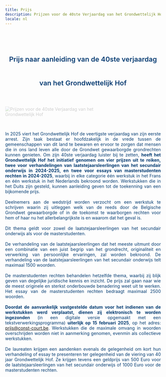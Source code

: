 ```yaml
---
title: Prijs
description: Prijzen voor de 40ste Verjaardag van het Grondwettelijk Hof
locale: nl
---
```

<br><br>

<foto-component-prize
id="prize-content-img-court"
max-width="50%"
src="../assets/img/prize/court-transparent.png"
alt="Prijzen voor de 40ste Verjaardag van het Grondwettelijk Hof"
link="">
</foto-component-prize>

<p id="prize-content-title">Prijs naar aanleiding van de 40ste verjaardag van het Grondwettelijk Hof</p>

<img
id="prize-content-img-deco"
style="max-width: 60%;"
src="../assets/img/prize/deco-transparent.png"
alt="Prijzen voor de 40ste Verjaardag van het Grondwettelijk Hof">

<br>

<p class="prize-content-text prize-content-text-wide" id="prize-content-text-1">In 2025 viert het Grondwettelijk Hof de veertigste verjaardag van zijn eerste arrest. Zijn taak bestaat er hoofdzakelijk in de vrede tussen de gemeenschappen van dit land te bewaren en ervoor te zorgen dat mensen die in ons land leven alle door de Grondwet gewaarborgde grondrechten kunnen genieten. Om zijn 40ste verjaardag luister bij te zetten, <b>heeft het Grondwettelijk Hof het initiatief genomen om vier prijzen uit te reiken, twee voor verhandelingen van laatstejaarsleerlingen van het secundair onderwijs in 2024-2025, en twee voor essays van masterstudenten rechten in 2024-2025</b>, waarbij in elke categorie één werkstuk in het Frans en één werkstuk in het Nederlands bekroond worden. Werkstukken die in het Duits zijn gesteld, kunnen aanleiding geven tot de toekenning van een bijkomende prijs.</p>

<br>

<p class="prize-content-text prize-content-text-wide" id="prize-content-text-2">Deelnemers aan de wedstrijd worden verzocht om een werkstuk te schrijven waarin zij uitleggen welk van de reeds door de Belgische Grondwet gewaarborgde of in de toekomst te waarborgen rechten voor hem of haar nu het allerbelangrijkste is en waarom dat het geval is.</p>

<br>

<p class="prize-content-text prize-content-text-wide" id="prize-content-text-3">Dit thema geldt voor zowel de laatstejaarsleerlingen van het secundair onderwijs als voor de masterstudenten.</p>

<br>

<p class="prize-content-text prize-content-text-wide" id="prize-content-text-4">De verhandeling van de laatstejaarsleerlingen dat het meeste uitmunt door een combinatie van een juist begrip van het grondrecht, originaliteit en verwerking van persoonlijke ervaringen, zal worden bekroond. De verhandeling van de laatstejaarsleerlingen van het secundair onderwijs telt maximaal 1500 woorden.</p>

<br>

<p class="prize-content-text prize-content-text-wide" id="prize-content-text-5">De masterstudenten rechten behandelen hetzelfde thema, waarbij zij blijk geven van degelijke juridische kennis en inzicht. De prijs zal gaan naar wie de meest originele en sterkst onderbouwde benadering weet uit te werken. Het essay van de masterstudenten rechten bedraagt maximaal 2500 woorden.</p>

<br>

<p class="prize-content-text prize-content-text-wide" id="prize-content-text-6"><b>Doordat de aanvankelijk vastgestelde datum voor het indienen van de werkstukken werd verplaatst, dienen zij elektronisch te worden ingezonden</b> (in een digitale versie opgemaakt met een tekstverwerkingsprogramma) <b>uiterlijk op 15 februari 2025</b>, op het adres: <a href="mailto:prijs@const-court.be">prijs@const-court.be</a>. Werkstukken die de maximale omvang in woorden overschrijden worden niet in aanmerking genomen, evenmin als collectieve werkstukken.</p>

<br>

<!-- E-mailadres voor het indienen van de teksten: [prijs@const-court.be](mailto:prijs%40const-court.be).-->

<p class="prize-content-text prize-content-text-wide" id="prize-content-text-7">De laureaten krijgen een aandenken evenals de gelegenheid om kort hun verhandeling of essay te presenteren ter gelegenheid van de viering van 40 jaar Grondwettelijk Hof. Ze krijgen tevens een geldprijs van 500 Euro voor de laatstejaarsleerlingen van het secundair onderwijs of 1000 Euro voor de masterstudenten rechten.</p>

<br>


<foto-component-prize
id="prize-content-img-deco"
max-width="60%"
src="../assets/img/prize/deco-transparent.png"
alt="Prijzen voor de 40ste Verjaardag van het Grondwettelijk Hof"
link="">
</foto-component-prize>

<style scoped>

.v-main__wrap {
    /* background-color: blue; */
}

#prize-content-img-court {
    max-width: 50%; 
    margin: 10px auto;
}
#prize-content-img-flyer {
    max-width: 40%;
    /*
    float: right;
    margin: 70px 25px 50px 70px; 
    */
    float: left;
    margin: 70px 70px 50px 25px; 
    
}
#prize-content-img-deco {
    max-width: 15%; 
    margin: 15px auto;
    opacity: .2;
}

#prize-content-title {
    display: block; 
    text-align: center; 
    line-height: 3.5; 
    font-size: 22px;
    font-weight: 600;
    color: #043c72; 
}

.prize-content-text {
    display: block; 
    overflow: hidden; 
    text-align: justify; 
    color: #043c72; 
    margin: auto !important;
    margin-bottom: 0 !important;
}
.prize-content-text-wide {
    width: 75%; 
}
.prize-content-text-short {
    width: 40%; 
}

@media screen and (max-width: 1250px) {
    #prize-content-img-flyer {
        float: none;
        max-width: 65%; 
        margin: 25px 50px auto; 
    }
    .prize-content-text {
        width: 100%;
    }
}

</style>




